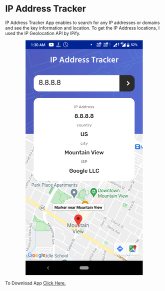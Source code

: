# IP Address Tracker
IP Address Tracker App enables to search for any IP addresses or domains and see the key information and location. To get the IP Address locations, I used the IP Geolocation API by IPify.

<p align="center">
<img src=https://github.com/saigoud25/IP-Addredd-Tracker/blob/main/Screenshot_20210923-013058.png width="375" height="750"/>
</p>

To Download App <a href="https://github.com/saigoud25/IP-Address-Tracker/blob/main/IP%20Address%20Tracker.apk?raw=true">Click Here.</a>

